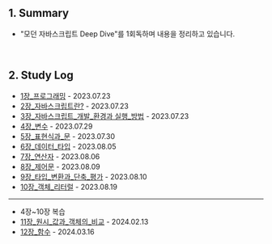 ## 1. Summary

- "모던 자바스크립트 Deep Dive"를 1회독하며 내용을 정리하고 있습니다.

<br>

## 2. Study Log

- [1장_프로그래밍](./01_프로그래밍.md) - 2023.07.23
- [2장_자바스크립트란?](./02_자바스크립트란.md) - 2023.07.23
- [3장_자바스크립트_개발_환경과 실행_방법](./03_자바스크립트_개발_환경과_실행_방법.md) - 2023.07.23
- [4장_변수](./04_변수.md) - 2023.07.29
- [5장_표현식과_문](./05_표현식과_문.md) - 2023.07.30
- [6장_데이터_타입](./06_데이터_타입.md) - 2023.08.05
- [7장_연산자](./07_연산자.md) - 2023.08.06
- [8장_제어문](./08_제어문.md) - 2023.08.09
- [9장_타입_변환과_단축_평가](./09_타입_변환과_단축_평가.md) - 2023.08.10
- [10장_객체_리터럴](./10_객체_리터럴.md) - 2023.08.19

----------

- 4장~10장 복습
- [11장_원시_값과_객체의_비교](./11_원시_값과_객체의_비교.md) - 2024.02.13
- [12장_함수](./12_함수.md) - 2024.03.16
